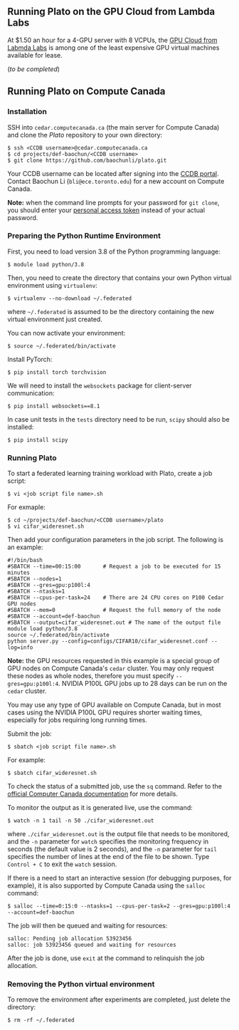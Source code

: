 ## Running Plato on the GPU Cloud from Lambda Labs

At $1.50 an hour for a 4-GPU server with 8 VCPUs, the [GPU Cloud from Labmda Labs](https://lambdalabs.com/service/gpu-cloud) is among one of the least expensive GPU virtual machines available for lease.

(*to be completed*)

## Running Plato on Compute Canada

### Installation

SSH into `cedar.computecanada.ca` (the main server for Compute Canada) and clone the *Plato* repository to your own directory:

```shell
$ ssh <CCDB username>@cedar.computecanada.ca
$ cd projects/def-baochun/<CCDB username>
$ git clone https://github.com/baochunli/plato.git
```

Your CCDB username can be located after signing into the [CCDB portal](https://ccdb.computecanada.ca/). Contact Baochun Li (`bli@ece.toronto.edu`) for a new account on Compute Canada.

**Note:** when the command line prompts for your password for `git clone`, you should enter your [personal access token](https://github.com/settings/tokens) instead of your actual password. 

### Preparing the Python Runtime Environment

First, you need to load version 3.8 of the Python programming language:

```shell
$ module load python/3.8
```

Then, you need to create the directory that contains your own Python virtual environment using `virtualenv`:

```shell
$ virtualenv --no-download ~/.federated
```

where `~/.federated` is assumed to be the directory containing the new virtual environment just created. 

You can now activate your environment:

```shell
$ source ~/.federated/bin/activate
```

Install PyTorch:

```shell
$ pip install torch torchvision
```

We will need to install the `websockets` package for client-server communication:

```shell
$ pip install websockets==8.1
```

In case unit tests in the `tests` directory need to be run, `scipy` should also be installed:

```shell
$ pip install scipy
```


### Running Plato

To start a federated learning training workload with Plato, create a job script:

```shell
$ vi <job script file name>.sh
```

For exmaple:

```shell
$ cd ~/projects/def-baochun/<CCDB username>/plato
$ vi cifar_wideresnet.sh
```

Then add your configuration parameters in the job script. The following is an example:

```
#!/bin/bash
#SBATCH --time=00:15:00       # Request a job to be executed for 15 minutes
#SBATCH --nodes=1 
#SBATCH --gres=gpu:p100l:4   
#SBATCH --ntasks=1
#SBATCH --cpus-per-task=24    # There are 24 CPU cores on P100 Cedar GPU nodes
#SBATCH --mem=0               # Request the full memory of the node
#SBATCH --account=def-baochun
#SBATCH --output=cifar_wideresnet.out # The name of the output file
module load python/3.8
source ~/.federated/bin/activate
python server.py --config=configs/CIFAR10/cifar_wideresnet.conf --log=info
```

**Note:** the GPU resources requested in this example is a special group of GPU nodes on Compute Canada's `cedar` cluster. You may only request these nodes as whole nodes, therefore you must specify `--gres=gpu:p100l:4`. NVIDIA P100L GPU jobs up to 28 days can be run on the `cedar` cluster.

You may use any type of GPU available on Compute Canada, but in most cases using the NVIDIA P100L GPU requires shorter waiting times, especially for jobs requiring long running times.

Submit the job:

```shell
$ sbatch <job script file name>.sh
```

For example:

```shell
$ sbatch cifar_wideresnet.sh
```

To check the status of a submitted job, use the `sq` command. Refer to the [official Computer Canada documentation](https://docs.computecanada.ca/wiki/Running_jobs#Use_sbatch_to_submit_jobs) for more details.

To monitor the output as it is generated live, use the command:

```shell
$ watch -n 1 tail -n 50 ./cifar_wideresnet.out
```

where `./cifar_wideresnet.out` is the output file that needs to be monitored, and the `-n` parameter for `watch` specifies the monitoring frequency in seconds (the default value is 2 seconds), and the `-n` parameter for `tail` specifies the number of lines at the end of the file to be shown. Type `Control + C` to exit the `watch` session.

If there is a need to start an interactive session (for debugging purposes, for example), it is also supported by Compute Canada using the `salloc` command:

```shell
$ salloc --time=0:15:0 --ntasks=1 --cpus-per-task=2 --gres=gpu:p100l:4 --account=def-baochun
```

The job will then be queued and waiting for resources:

```
salloc: Pending job allocation 53923456
salloc: job 53923456 queued and waiting for resources
```

After the job is done, use `exit` at the command to relinquish the job allocation.

### Removing the Python virtual environment

To remove the environment after experiments are completed, just delete the directory:

```shell
$ rm -rf ~/.federated
```

